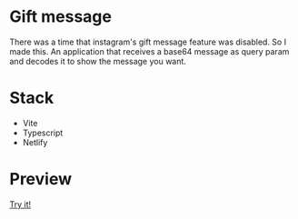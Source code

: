 # Gift message

There was a time that instagram's gift message feature was disabled. So I made this. An application that receives a base64 message as query param and decodes it to show the message you want.

# Stack

- Vite
- Typescript
- Netlify

# Preview
[Try it! ](https://ig-msg.netlify.app/gift/?msg=aHR0cHM6Ly93d3cueW91dHViZS5jb20vd2F0Y2g/dj1kUXc0dzlXZ1hjUQ==)